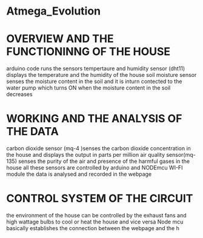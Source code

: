 # Atmega_Evolution
# **OVERVIEW AND THE FUNCTIONINNG OF THE HOUSE**
arduino code runs the sensors
tempertaure and humidity sensor (dht11) displays the temperature and the humidity of the house
soil moisture sensor senses the moisture content in the soil and it is inturn contected to the water pump which turns ON when the moisture content in the soil decreases


# **WORKING AND THE ANALYSIS OF THE DATA**
carbon dioxide sensor (mq-4 )senses the carbon dioxide concentration in the house and displays the output in parts per million
air quality sensor(mq-135) senses the purity of the air and presence of the harmful gases in the house
all these sensors are  controlled by arduino and NODEmcu WI-FI module
the data is analysed and recorded in the webpage 

# **CONTROL SYSTEM OF THE CIRCUIT**
the environment of the house can be controlled by the exhaust fans and high wattage bulbs to cool or heat the house and vice versa
Node mcu basically establishes the connection between the webpage and the h


